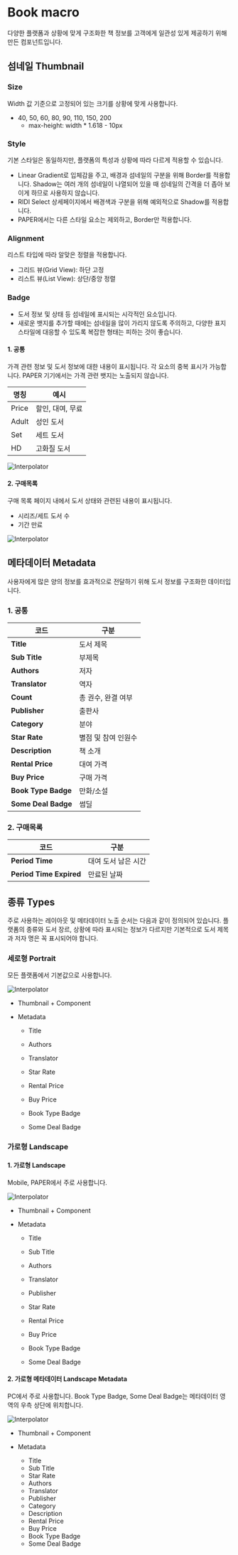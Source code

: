 # Book macro

다양한 플랫폼과 상황에 맞게 구조화한 책 정보를 고객에게 일관성 있게 제공하기 위해 만든 컴포넌트입니다.

## 섬네일 Thumbnail

### Size 

Width 값 기준으로 고정되어 있는 크기를 상황에 맞게 사용합니다.

- 40, 50, 60, 80, 90, 110, 150, 200
  - max-height: width * 1.618 - 10px

### Style

기본 스타일은 동일하지만, 플랫폼의 특성과 상황에 따라 다르게 적용할 수 있습니다.

- Linear Gradient로 입체감을 주고, 배경과 섬네일의 구분을 위해 Border를 적용합니다. 
  Shadow는 여러 개의 섬네일이 나열되어 있을 때 섬네일의 간격을 더 좁아 보이게 하므로 사용하지 않습니다.
- RIDI Select 상세페이지에서 배경색과 구분을 위해 예외적으로 Shadow를 적용합니다.
- PAPER에서는 다른 스타일 요소는 제외하고, Border만 적용합니다.

### Alignment

리스트 타입에 따라 알맞은 정렬을 적용합니다.

- 그리드 뷰(Grid View): 하단 고정
- 리스트 뷰(List View): 상단/중앙 정렬

### Badge

- 도서 정보 및 상태 등 섬네일에 표시되는 시각적인 요소입니다. 
- 새로운 뱃지를 추가할 때에는 섬네일을 많이 가리지 않도록 주의하고, 다양한 표지 스타일에 대응할 수 있도록 복잡한 형태는 피하는 것이 좋습니다.

#### 1. 공통

가격 관련 정보 및 도서 정보에 대한 내용이 표시됩니다. 각 요소의 중복 표시가 가능합니다. PAPER 기기에서는 가격 관련 뱃지는 노출되지 않습니다. 

| 명칭  | 예시             |
| ----- | ---------------- |
| Price | 할인, 대여, 무료 |
| Adult | 성인 도서        |
| Set   | 세트 도서        |
| HD    | 고화질 도서      |

 ![Interpolator](/web/img/bookmacro_badge1.png)

#### 2. 구매목록

구매 목록 페이지 내에서 도서 상태와 관련된 내용이 표시됩니다.

- 시리즈/세트 도서 수
- 기간 만료

 ![Interpolator](/web/img/bookmacro_badge2.png)

## 메타데이터 Metadata

사용자에게 많은 양의 정보를 효과적으로 전달하기 위해 도서 정보를 구조화한 데이터입니다.

### 1. 공통

| 코드                | 구분                |
| ------------------- | ------------------- |
| **Title**           | 도서 제목           |
| **Sub Title**       | 부제목              |
| **Authors**         | 저자                |
| **Translator**      | 역자                |
| **Count**           | 총 권수, 완결 여부  |
| **Publisher**       | 출판사              |
| **Category**        | 분야                |
| **Star Rate**       | 별점 및 참여 인원수 |
| **Description**     | 책 소개             |
| **Rental Price**    | 대여 가격           |
| **Buy Price**       | 구매 가격           |
| **Book Type Badge** | 만화/소설           |
| **Some Deal Badge** | 썸딜                |

### 2. 구매목록

| 코드                    | 구분                |
| ----------------------- | ------------------- |
| **Period Time**         | 대여 도서 남은 시간 |
| **Period Time Expired** | 만료된 날짜         |

## 종류 Types

주로 사용하는 레이아웃 및 메타데이터 노출 순서는 다음과 같이 정의되어 있습니다. 
플랫폼의 종류와 도서 장르, 상황에 따라 표시되는 정보가 다르지만 기본적으로 도서 제목과 저자 명은 꼭 표시되어야 합니다.

### 세로형 Portrait

모든 플랫폼에서 기본값으로 사용합니다. 

 ![Interpolator](/web/img/bookmacro_portrait.png)

- Thumbnail + Component

- Metadata

  - Title

  - Authors
  - Translator
  - Star Rate
  - Rental Price
  - Buy Price
  - Book Type Badge
  - Some Deal Badge

### 가로형 Landscape

#### 1. 가로형 Landscape

  Mobile, PAPER에서 주로 사용합니다. 

 ![Interpolator](/web/img/bookmacro_landscape.png)

- Thumbnail + Component

- Metadata

  - Title
  - Sub Title
  - Authors
  - Translator
  - Publisher
  - Star Rate
  - Rental Price
  - Buy Price

  - Book Type Badge
  - Some Deal Badge

#### 2. 가로형 메타데이터 Landscape Metadata

PC에서 주로 사용합니다. Book Type Badge, Some Deal Badge는 메타데이터 영역의 우측 상단에 위치합니다.

 ![Interpolator](/web/img/bookmacro_landscape_meta.png)

- Thumbnail + Component

- Metadata

  - Title
  - Sub Title
  - Star Rate
  - Authors
  - Translator
  - Publisher
  - Category
  - Description
  - Rental Price
  - Buy Price
  - Book Type Badge
  - Some Deal Badge
